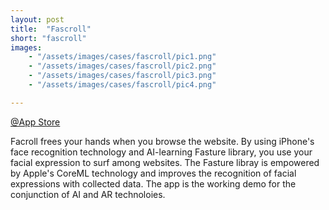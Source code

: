 ```yaml
---
layout: post
title:  "Fascroll"
short: "fascroll"
images: 
    - "/assets/images/cases/fascroll/pic1.png"
    - "/assets/images/cases/fascroll/pic2.png"
    - "/assets/images/cases/fascroll/pic3.png"
    - "/assets/images/cases/fascroll/pic4.png"

---
```

[@App Store](https://apps.apple.com/app/fascroll/id1443704703)

Facroll frees your hands when you browse the website. By using iPhone's face recognition technology and AI-learning Fasture library, you use your facial expression to surf among websites. The Fasture libray is empowered by Apple's CoreML technology and improves the recognition of facial expressions with collected data. The app is the working demo for the conjunction of AI and AR technoloies. 